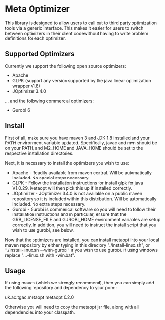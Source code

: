Meta Optimizer
==============

This library is designed to allow users to call out to third party optimization tools via a generic interface.  This makes it easier for users to switch between optimizers in their client codewithout having to write problem definitions for each optimizer.


Supported Optimizers
--------------------

Currently we support the following open source optimizers:

* Apache
* GLPK (support any version supported by the java linear optimization wrapper v1.8)
* JOptimizer 3.4.0

... and the following commercial optimizers:

* Gurobi 6


Install
-------

First of all, make sure you have maven 3 and JDK 1.8 installed and your PATH environment variable updated.  Specifically, javac and mvn should be on your PATH, and M2_HOME and JAVA_HOME should be set to the respective installation directories.  

Next, it is necessary to install the optimizers you wish to use:

* Apache - Readily available from maven central. Will be automatically included.  No special steps necessary.
* GLPK - Follow the installation instructions for install glpk for java V1.0.29.  Metaopt will then pick this up if installed correctly.
* JOptimizer - JOptimizer 3.4.0 is not available on a public maven repository so it is included within this distribution.  Will be automatically included.  No extra steps necessary.
* Gurobi - Gurobi is commerical software so you will need to follow their installation instructions and in particular, ensure that the GRB_LICENSE_FILE and GUROBI_HOME environment variables are setup correctly.  In addition, you will need to instruct the install script that you wish to use gurobi, see below.

Now that the optimizers are installed, you can install metaopt into your local maven repository by either typing in this directory "./install-linux.sh", or "./install-linux.sh --with-gurobi" if you wish to use gurobi.  If using windows replace "...-linux.sh with -win.bat".



Usage
-----

If using maven (which we strongly recommend), then you can simply add the following repository and dependency to your pom::

  <dependency>
    <groupId>uk.ac.tgac.metaopt</groupId>
    <artifactId>metaopt</artifactId>
    <version>0.2.0</version>
  </dependency>

Otherwise you will need to copy the metaopt jar file, along with all dependencies into your classpath.

